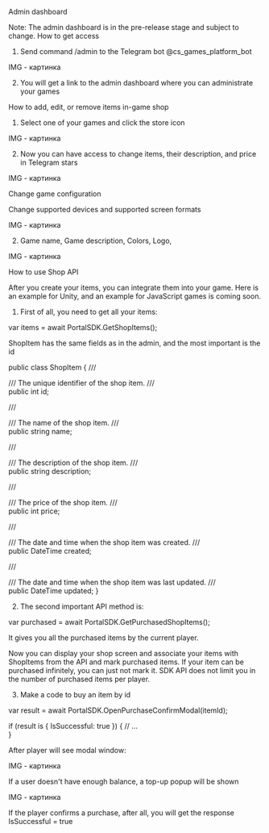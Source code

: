 Admin dashboard

Note: The admin dashboard is in the pre-release stage and subject to change.
How to get access

1. Send command /admin to the Telegram bot  @cs_games_platform_bot

IMG - картинка

2. You will get a link to the admin dashboard where you can administrate your games

How to add, edit, or remove items in-game shop

1. Select one of your games and click the store icon

IMG - картинка

2. Now you can have access to change items, their description, and price in Telegram stars

IMG - картинка

Change game configuration

Change supported devices and supported screen formats

IMG - картинка

2. Game name, Game description, Colors, Logo,

IMG - картинка

How to use Shop API

After you create your items, you can integrate them into your game.
Here is an example for Unity, and an example for JavaScript games is coming soon.

1. First of all, you need to get all your items:


var items = await PortalSDK.GetShopItems();


ShopItem has the same fields as in the admin, and the most important is the id

public class ShopItem
{
   /// <summary>
   /// The unique identifier of the shop item.
   /// </summary>
   public int id;

   /// <summary>
   /// The name of the shop item.
   /// </summary>
   public string name;

   /// <summary>
   /// The description of the shop item.
   /// </summary>
   public string description;

   /// <summary>
   /// The price of the shop item.
   /// </summary>
   public int price;

   /// <summary>
   /// The date and time when the shop item was created.
   /// </summary>
   public DateTime created;

   /// <summary>
   /// The date and time when the shop item was last updated.
   /// </summary>
   public DateTime updated;
}


2. The second important API method is:

var purchased = await PortalSDK.GetPurchasedShopItems();


It gives you all the purchased items by the current player.

Now you can display your shop screen and associate your items with ShopItems from the API and mark purchased items.
If your item can be purchased infinitely, you can just not mark it. SDK API does not limit you in the number of purchased items per player.


3. Make a code to buy an item by id

var result = await PortalSDK.OpenPurchaseConfirmModal(itemId);

if (result is { IsSuccessful: true })
{
   // ...   
}


After player will see modal window:

IMG - картинка

If a user doesn't have enough balance, a top-up popup will be shown

IMG - картинка

If the player confirms a purchase, after all, you will get the response IsSuccessful = true
